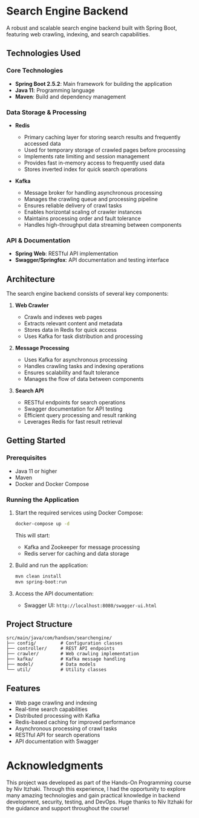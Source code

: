 # Search Engine Backend

A robust and scalable search engine backend built with Spring Boot, featuring web crawling, indexing, and search capabilities.

## Technologies Used

### Core Technologies

- **Spring Boot 2.5.2**: Main framework for building the application
- **Java 11**: Programming language
- **Maven**: Build and dependency management

### Data Storage & Processing

- **Redis**

  - Primary caching layer for storing search results and frequently accessed data
  - Used for temporary storage of crawled pages before processing
  - Implements rate limiting and session management
  - Provides fast in-memory access to frequently used data
  - Stores inverted index for quick search operations

- **Kafka**
  - Message broker for handling asynchronous processing
  - Manages the crawling queue and processing pipeline
  - Ensures reliable delivery of crawl tasks
  - Enables horizontal scaling of crawler instances
  - Maintains processing order and fault tolerance
  - Handles high-throughput data streaming between components

### API & Documentation

- **Spring Web**: RESTful API implementation
- **Swagger/Springfox**: API documentation and testing interface

## Architecture

The search engine backend consists of several key components:

1. **Web Crawler**

   - Crawls and indexes web pages
   - Extracts relevant content and metadata
   - Stores data in Redis for quick access
   - Uses Kafka for task distribution and processing

2. **Message Processing**

   - Uses Kafka for asynchronous processing
   - Handles crawling tasks and indexing operations
   - Ensures scalability and fault tolerance
   - Manages the flow of data between components

3. **Search API**
   - RESTful endpoints for search operations
   - Swagger documentation for API testing
   - Efficient query processing and result ranking
   - Leverages Redis for fast result retrieval

## Getting Started

### Prerequisites

- Java 11 or higher
- Maven
- Docker and Docker Compose

### Running the Application

1. Start the required services using Docker Compose:

   ```bash
   docker-compose up -d
   ```

   This will start:

   - Kafka and Zookeeper for message processing
   - Redis server for caching and data storage

2. Build and run the application:

   ```bash
   mvn clean install
   mvn spring-boot:run
   ```

3. Access the API documentation:
   - Swagger UI: `http://localhost:8080/swagger-ui.html`

## Project Structure

```
src/main/java/com/handson/searchengine/
├── config/         # Configuration classes
├── controller/     # REST API endpoints
├── crawler/        # Web crawling implementation
├── kafka/          # Kafka message handling
├── model/          # Data models
└── util/           # Utility classes
```

## Features

- Web page crawling and indexing
- Real-time search capabilities
- Distributed processing with Kafka
- Redis-based caching for improved performance
- Asynchronous processing of crawl tasks
- RESTful API for search operations
- API documentation with Swagger


# Acknowledgments

This project was developed as part of the Hands-On Programming course by Niv Itzhaki. Through this experience, I had the opportunity to explore many amazing technologies and gain practical knowledge in backend development, security, testing, and DevOps. Huge thanks to Niv Itzhaki for the guidance and support throughout the course!